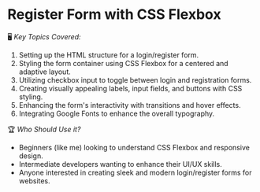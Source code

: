 # Register Form with CSS Flexbox

🖥️ *Key Topics Covered:*
1. Setting up the HTML structure for a login/register form.
2. Styling the form container using CSS Flexbox for a centered and adaptive layout.
3. Utilizing checkbox input to toggle between login and registration forms.
4. Creating visually appealing labels, input fields, and buttons with CSS styling.
5. Enhancing the form's interactivity with transitions and hover effects.
6. Integrating Google Fonts to enhance the overall typography.

🏆 *Who Should Use it?*
- Beginners (like me) looking to understand CSS Flexbox and responsive design.
- Intermediate developers wanting to enhance their UI/UX skills.
- Anyone interested in creating sleek and modern login/register forms for websites.

